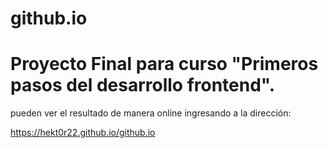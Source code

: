 # github.io


Proyecto Final para curso "Primeros pasos del desarrollo frontend".
===================================================================


pueden ver el resultado de manera online ingresando a la dirección:

https://hekt0r22.github.io/github.io
